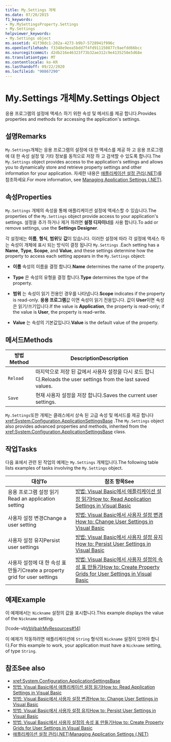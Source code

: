 ```yaml
---
title: My.Settings 개체
ms.date: 07/20/2015
f1_keywords:
- My.MySettingsProperty.Settings
- My.Settings
helpviewer_keywords:
- My.Settings object
ms.assetid: 41f30dc1-202a-4273-b9b7-5728941f996c
ms.openlocfilehash: f3348e9eea5bdd7f4fd911150877c9aefdd66bcc
ms.sourcegitcommit: d2db216e46323f73b32ae312c9e4135258e5d68e
ms.translationtype: MT
ms.contentlocale: ko-KR
ms.lasthandoff: 09/22/2020
ms.locfileid: "90867290"
---
```

# <a name="mysettings-object"></a><span data-ttu-id="2c9ea-102">My.Settings 개체</span><span class="sxs-lookup"><span data-stu-id="2c9ea-102">My.Settings Object</span></span>

<span data-ttu-id="2c9ea-103">응용 프로그램의 설정에 액세스 하기 위한 속성 및 메서드를 제공 합니다.</span><span class="sxs-lookup"><span data-stu-id="2c9ea-103">Provides properties and methods for accessing the application's settings.</span></span>  
  
## <a name="remarks"></a><span data-ttu-id="2c9ea-104">설명</span><span class="sxs-lookup"><span data-stu-id="2c9ea-104">Remarks</span></span>  

 <span data-ttu-id="2c9ea-105">`My.Settings`개체는 응용 프로그램의 설정에 대 한 액세스를 제공 하 고 응용 프로그램에 대 한 속성 설정 및 기타 정보를 동적으로 저장 하 고 검색할 수 있도록 합니다.</span><span class="sxs-lookup"><span data-stu-id="2c9ea-105">The `My.Settings` object provides access to the application's settings and allows you to dynamically store and retrieve property settings and other information for your application.</span></span> <span data-ttu-id="2c9ea-106">자세한 내용은 [애플리케이션 설정 관리(.NET)](/visualstudio/ide/managing-application-settings-dotnet)를 참조하세요.</span><span class="sxs-lookup"><span data-stu-id="2c9ea-106">For more information, see [Managing Application Settings (.NET)](/visualstudio/ide/managing-application-settings-dotnet).</span></span>  
  
## <a name="properties"></a><span data-ttu-id="2c9ea-107">속성</span><span class="sxs-lookup"><span data-stu-id="2c9ea-107">Properties</span></span>  

 <span data-ttu-id="2c9ea-108">`My.Settings` 개체의 속성을 통해 애플리케이션 설정에 액세스할 수 있습니다.</span><span class="sxs-lookup"><span data-stu-id="2c9ea-108">The properties of the `My.Settings` object provide access to your application's settings.</span></span> <span data-ttu-id="2c9ea-109">설정을 추가 하거나 제거 하려면 **설정 디자이너**를 사용 합니다.</span><span class="sxs-lookup"><span data-stu-id="2c9ea-109">To add or remove settings, use the **Settings Designer**.</span></span>  
  
 <span data-ttu-id="2c9ea-110">각 설정에는 **이름**, **형식**, **범위**및 **값**이 있습니다. 이러한 설정에 따라 각 설정에 액세스 하는 속성이 개체에 표시 되는 방식이 결정 됩니다 `My.Settings` .</span><span class="sxs-lookup"><span data-stu-id="2c9ea-110">Each setting has a **Name**, **Type**, **Scope**, and **Value**, and these settings determine how the property to access each setting appears in the `My.Settings` object:</span></span>  
  
- <span data-ttu-id="2c9ea-111">**이름** 속성의 이름을 결정 합니다.</span><span class="sxs-lookup"><span data-stu-id="2c9ea-111">**Name** determines the name of the property.</span></span>  
  
- <span data-ttu-id="2c9ea-112">**Type** 은 속성의 유형을 결정 합니다.</span><span class="sxs-lookup"><span data-stu-id="2c9ea-112">**Type** determines the type of the property.</span></span>  
  
- <span data-ttu-id="2c9ea-113">**범위** 는 속성이 읽기 전용인 경우를 나타냅니다.</span><span class="sxs-lookup"><span data-stu-id="2c9ea-113">**Scope** indicates if the property is read-only.</span></span> <span data-ttu-id="2c9ea-114">**응용 프로그램**값 이면 속성이 읽기 전용입니다. 값이 **User**이면 속성은 읽기/쓰기입니다.</span><span class="sxs-lookup"><span data-stu-id="2c9ea-114">If the value is **Application**, the property is read-only; if the value is **User**, the property is read-write.</span></span>  
  
- <span data-ttu-id="2c9ea-115">**Value** 는 속성의 기본값입니다.</span><span class="sxs-lookup"><span data-stu-id="2c9ea-115">**Value** is the default value of the property.</span></span>  
  
## <a name="methods"></a><span data-ttu-id="2c9ea-116">메서드</span><span class="sxs-lookup"><span data-stu-id="2c9ea-116">Methods</span></span>  
  
|<span data-ttu-id="2c9ea-117">방법</span><span class="sxs-lookup"><span data-stu-id="2c9ea-117">Method</span></span>|<span data-ttu-id="2c9ea-118">Description</span><span class="sxs-lookup"><span data-stu-id="2c9ea-118">Description</span></span>|  
|---|---|  
|`Reload`|<span data-ttu-id="2c9ea-119">마지막으로 저장 된 값에서 사용자 설정을 다시 로드 합니다.</span><span class="sxs-lookup"><span data-stu-id="2c9ea-119">Reloads the user settings from the last saved values.</span></span>|  
|`Save`|<span data-ttu-id="2c9ea-120">현재 사용자 설정을 저장 합니다.</span><span class="sxs-lookup"><span data-stu-id="2c9ea-120">Saves the current user settings.</span></span>|  
  
 <span data-ttu-id="2c9ea-121">`My.Settings`또한 개체는 클래스에서 상속 된 고급 속성 및 메서드를 제공 합니다 <xref:System.Configuration.ApplicationSettingsBase> .</span><span class="sxs-lookup"><span data-stu-id="2c9ea-121">The `My.Settings` object also provides advanced properties and methods, inherited from the <xref:System.Configuration.ApplicationSettingsBase> class.</span></span>  
  
## <a name="tasks"></a><span data-ttu-id="2c9ea-122">작업</span><span class="sxs-lookup"><span data-stu-id="2c9ea-122">Tasks</span></span>  

 <span data-ttu-id="2c9ea-123">다음 표에서 관련 된 작업의 예제는 `My.Settings` 개체입니다.</span><span class="sxs-lookup"><span data-stu-id="2c9ea-123">The following table lists examples of tasks involving the `My.Settings` object.</span></span>  
  
|<span data-ttu-id="2c9ea-124">대상</span><span class="sxs-lookup"><span data-stu-id="2c9ea-124">To</span></span>|<span data-ttu-id="2c9ea-125">참조 항목</span><span class="sxs-lookup"><span data-stu-id="2c9ea-125">See</span></span>|  
|---|---|  
|<span data-ttu-id="2c9ea-126">응용 프로그램 설정 읽기</span><span class="sxs-lookup"><span data-stu-id="2c9ea-126">Read an application setting</span></span>|[<span data-ttu-id="2c9ea-127">방법: Visual Basic에서 애플리케이션 설정 읽기</span><span class="sxs-lookup"><span data-stu-id="2c9ea-127">How to: Read Application Settings in Visual Basic</span></span>](../../developing-apps/programming/app-settings/how-to-read-application-settings.md)|  
|<span data-ttu-id="2c9ea-128">사용자 설정 변경</span><span class="sxs-lookup"><span data-stu-id="2c9ea-128">Change a user setting</span></span>|[<span data-ttu-id="2c9ea-129">방법: Visual Basic에서 사용자 설정 변경</span><span class="sxs-lookup"><span data-stu-id="2c9ea-129">How to: Change User Settings in Visual Basic</span></span>](../../developing-apps/programming/app-settings/how-to-change-user-settings.md)|  
|<span data-ttu-id="2c9ea-130">사용자 설정 유지</span><span class="sxs-lookup"><span data-stu-id="2c9ea-130">Persist user settings</span></span>|[<span data-ttu-id="2c9ea-131">방법: Visual Basic에서 사용자 설정 유지</span><span class="sxs-lookup"><span data-stu-id="2c9ea-131">How to: Persist User Settings in Visual Basic</span></span>](../../developing-apps/programming/app-settings/how-to-persist-user-settings.md)|  
|<span data-ttu-id="2c9ea-132">사용자 설정에 대 한 속성 표 만들기</span><span class="sxs-lookup"><span data-stu-id="2c9ea-132">Create a property grid for user settings</span></span>|[<span data-ttu-id="2c9ea-133">방법: Visual Basic에서 사용자 설정의 속성 표 만들기</span><span class="sxs-lookup"><span data-stu-id="2c9ea-133">How to: Create Property Grids for User Settings in Visual Basic</span></span>](../../developing-apps/programming/app-settings/how-to-create-property-grids-for-user-settings.md)|  
  
## <a name="example"></a><span data-ttu-id="2c9ea-134">예제</span><span class="sxs-lookup"><span data-stu-id="2c9ea-134">Example</span></span>  

 <span data-ttu-id="2c9ea-135">이 예제에서는 `Nickname` 설정의 값을 표시합니다.</span><span class="sxs-lookup"><span data-stu-id="2c9ea-135">This example displays the value of the `Nickname` setting.</span></span>  
  
 [!code-vb[VbVbalrMyResources#14](~/samples/snippets/visualbasic/VS_Snippets_VBCSharp/VbVbalrMyResources/VB/Form1.vb#14)]  
  
 <span data-ttu-id="2c9ea-136">이 예제가 작동하려면 애플리케이션에 `String` 형식의 `Nickname` 설정이 있어야 합니다.</span><span class="sxs-lookup"><span data-stu-id="2c9ea-136">For this example to work, your application must have a `Nickname` setting, of type `String`.</span></span>  
  
## <a name="see-also"></a><span data-ttu-id="2c9ea-137">참조</span><span class="sxs-lookup"><span data-stu-id="2c9ea-137">See also</span></span>

- <xref:System.Configuration.ApplicationSettingsBase>
- [<span data-ttu-id="2c9ea-138">방법: Visual Basic에서 애플리케이션 설정 읽기</span><span class="sxs-lookup"><span data-stu-id="2c9ea-138">How to: Read Application Settings in Visual Basic</span></span>](../../developing-apps/programming/app-settings/how-to-read-application-settings.md)
- [<span data-ttu-id="2c9ea-139">방법: Visual Basic에서 사용자 설정 변경</span><span class="sxs-lookup"><span data-stu-id="2c9ea-139">How to: Change User Settings in Visual Basic</span></span>](../../developing-apps/programming/app-settings/how-to-change-user-settings.md)
- [<span data-ttu-id="2c9ea-140">방법: Visual Basic에서 사용자 설정 유지</span><span class="sxs-lookup"><span data-stu-id="2c9ea-140">How to: Persist User Settings in Visual Basic</span></span>](../../developing-apps/programming/app-settings/how-to-persist-user-settings.md)
- [<span data-ttu-id="2c9ea-141">방법: Visual Basic에서 사용자 설정의 속성 표 만들기</span><span class="sxs-lookup"><span data-stu-id="2c9ea-141">How to: Create Property Grids for User Settings in Visual Basic</span></span>](../../developing-apps/programming/app-settings/how-to-create-property-grids-for-user-settings.md)
- [<span data-ttu-id="2c9ea-142">애플리케이션 설정 관리(.NET)</span><span class="sxs-lookup"><span data-stu-id="2c9ea-142">Managing Application Settings (.NET)</span></span>](/visualstudio/ide/managing-application-settings-dotnet)
